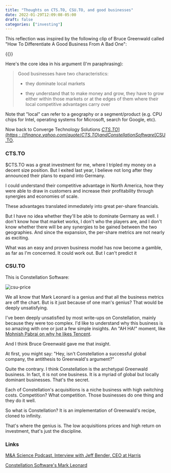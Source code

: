 ```yaml
---
title: "Thoughts on CTS.TO, CSU.TO, and good businesses"
date: 2022-01-29T12:09:08-05:00
draft: false
categories: ["investing"]
---
```


This reflection was inspired by the following clip of Bruce Greenwald called "How To Differentiate A Good Business From A Bad One":

{{<youtube w166d7hnMqA>}}

Here's the core idea in his argument (I'm paraphrasing):

<blockquote>

Good businesses have two characteristics:

- they dominate local markets

- they understand that to make money and grow, they have to grow either within those markets or at the edges of them where their local competitive advantages carry over

</blockquote>

Note that "local" can refer to a geography or a segment/product (e.g. CPU chips for Intel, operating systems for Microsoft, search for Google, etc).

Now back to Converge Technology Solutions [$CTS.TO](https://finance.yahoo.com/quote/CTS.TO) and Constellation Software [$CSU.TO](https://finance.yahoo.com/quote/CSU.TO).

### CTS.TO

$CTS.TO was a great investment for me, where I tripled my money on a decent size position. But I exited last year, I believe not long after they announced their plans to expand into Germany.

I could understand their competitive advantage in North America, how they were able to draw in customers and increase their profitability through synergies and economies of scale.

These advantages translated immediately into great per-share financials.

But I have no idea whether they'll be able to dominate Germany as well. I don't know how that market works, I don't who the players are, and I don't know whether there will be any synergies to be gained between the two geographies. And since the expansion, the per-share metrics are not nearly as exciting.

What was an easy and proven business model has now become a gamble, as far as I'm concerned. It could work out. But I can't predict it

### CSU.TO

This is Constellation Software:

![csu-price](/images/csu-price.png)

We all know that Mark Leonard is a genius and that all the business metrics are off the chart. But is it just because of one man's genius? That would be deeply unsatisfying. 

I've been deeply unsatisfied by most write-ups on Constellation, mainly because they were too complex. I'd like to understand why this business is so amazing with one or just a few simple insights. An "AH HA!" moment, like [Mohnish Pabrai on why he likes Tencent](https://www.youtube.com/watch?v=-vF_nZ526y0&t=756s).

And I think Bruce Greenwald gave me that insight.

At first, you might say: "Hey, isn't Constellation a successful global company, the antithesis to Greenwald's argument?"

Quite the contrary. I think Constellation is the archetypal Greenwald business. In fact, it is not one business. It is a myriad of global but locally dominant businesses. That's the secret.

Each of Constellation's acquisitions is a niche business with high switching costs. Competition? What competition. Those businesses do one thing and they do it well.

So what is Constellation? It is an implementation of Greenwald's recipe, cloned to infinity. 

That's where the genius is. The low acquisitions prices and high return on investment, that's just the discipline.


### Links

[M&A Science Podcast, Interview with Jeff Bender, CEO at Harris](https://podcasts.apple.com/ca/podcast/harris-weareharris-understanding-who-we-are/id1498981996?i=1000532278982)

[Constellation Software's Mark Leonard](https://omdventures.com/essays/constellation-softwares-mark-leonard)

